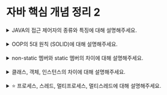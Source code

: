 # 자바 핵심 개념 정리 2
<details>
<summary>JAVA의 접근 제어자의 종류와 특징에 대해 설명해주세요.</summary>
<div markdown="1">
1. public : 클래스, 필드, 생성자, 메소드에 선언할 수 있고, 프로젝트 내 모든 클래스에서 접근가능하다. <br>
2. protected : 필드, 생성자, 메소드에 선언할 수 있고, 자식 클래스나 같은 패키지 내부의 클래스만 접근 가능하다. <br>
3. default : 클래스, 필드, 생성자, 메소드에 선언할 수 있고, 같은 패키지 내부의 클래스만 접근 가능하다. <br>
4. private : 필드, 생성자, 메소드에 선언할 수 있고,  해당 클래스 내부에서만 접근 가능하다. <br>
</div>
</details>
<br>

<details>
<summary>OOP의 5대 원칙 (SOLID)에 대해 설명해주세요.</summary>
<div markdown="1">
// 내용 입력
</div>
</details>
<br>

<details>
<summary>non-static 멤버와 static 멤버의 차이에 대해 설명해주세요.</summary>
<div markdown="1">
// 내용 입력
</div>
</details>
<br>

<details>
<summary>클래스, 객체, 인스턴스의 차이에 대해 설명해주세요.</summary>
<div markdown="1">
// 내용 입력
</div>
</details>
<br>

<details>
<summary>⭐️ 프로세스, 스레드, 멀티프로세스, 멀티스레드에 대해 설명해주세요.</summary>
<div markdown="1">
// 내용 입력
</div>
</details>
<br>